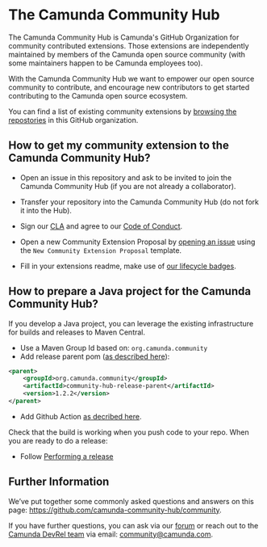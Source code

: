 # The Camunda Community Hub

The Camunda Community Hub is Camunda's GitHub Organization for community contributed extensions. Those extensions are independently maintained by members of the Camunda open source community (with some maintainers happen to be Camunda employees too).

With the Camunda Community Hub we want to empower our open source community to contribute, and encourage new contributors to get started contributing to the Camunda open source ecosystem.

You can find a list of existing community extensions by [browsing the repostories](https://github.com/orgs/camunda-community-hub/repositories) in this GitHub organization.

## How to get my community extension to the Camunda Community Hub?

- Open an issue in this repository and ask to be invited to join the Camunda Community Hub (if you are not already a collaborator).

- Transfer your repository into the Camunda Community Hub (do not fork it into the Hub). 

- Sign our [CLA](https://cla-assistant.io/camunda-community-hub/community) and agree to our [Code of Conduct](https://camunda.com/events/code-conduct/). 

- Open a new Community Extension Proposal by [opening an issue](https://github.com/Camunda-Community-Hub/community/issues/new/choose) using the `New Community Extension Proposal` template.

* Fill in your extensions readme, make use of [our lifecycle badges](https://github.com/Camunda-Community-Hub/community/blob/main/extension-lifecycle.md).

## How to prepare a Java project for the Camunda Community Hub?

If you develop a Java project, you can leverage the existing infrastructure for builds and releases to Maven Central.

* Use a Maven Group Id based on: `org.camunda.community`
* Add release parent pom ([as described here](https://github.com/camunda-community-hub/community-action-maven-release)):

```xml
<parent>
    <groupId>org.camunda.community</groupId>
    <artifactId>community-hub-release-parent</artifactId>
    <version>1.2.2</version>
</parent>
```

* Add Github Action [as decribed here](https://github.com/camunda-community-hub/community-action-maven-release#add-github-workflow).

Check that the build is working when you push code to your repo. When you are ready to do a release:

* Follow [Performing a release](https://github.com/camunda-community-hub/community/blob/main/RELEASE.MD#performing-a-release)


## Further Information

We’ve put together some commonly asked questions and answers on this page: https://github.com/camunda-community-hub/community. 

If you have further questions, you can ask via our [forum](https://forum.camunda.io/)  or reach out to the [Camunda DevRel team](https://github.com/orgs/camunda-community-hub/teams/devrel) via email: community@camunda.com.
